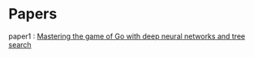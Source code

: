 # Papers

paper1 : [Mastering the game of Go with deep neural networks and tree search](https://www.nature.com/articles/nature16961)
